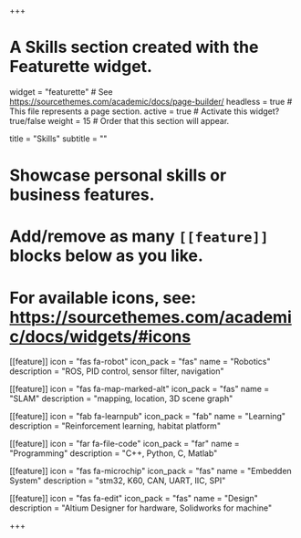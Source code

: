 +++
# A Skills section created with the Featurette widget.
widget = "featurette"  # See https://sourcethemes.com/academic/docs/page-builder/
headless = true  # This file represents a page section.
active = true  # Activate this widget? true/false
weight = 15  # Order that this section will appear.

title = "Skills"
subtitle = ""

# Showcase personal skills or business features.
# 
# Add/remove as many `[[feature]]` blocks below as you like.
# 
# For available icons, see: https://sourcethemes.com/academic/docs/widgets/#icons

[[feature]]
  icon = "fas fa-robot"
  icon_pack = "fas"
  name = "Robotics"
  description = "ROS, PID control, sensor filter, navigation" 

[[feature]]
  icon = "fas fa-map-marked-alt"
  icon_pack = "fas"
  name = "SLAM"
  description = "mapping, location, 3D scene graph"  

[[feature]]
  icon = "fab fa-learnpub"
  icon_pack = "fab"
  name = "Learning"
  description = "Reinforcement learning, habitat platform"

[[feature]]
  icon = "far fa-file-code"
  icon_pack = "far"
  name = "Programming"
  description = "C++, Python, C, Matlab"
  
[[feature]]
  icon = "fas fa-microchip"
  icon_pack = "fas"
  name = "Embedden System"
  description = "stm32, K60, CAN, UART, IIC, SPI"

[[feature]]
  icon = "fas fa-edit"
  icon_pack = "fas"
  name = "Design"
  description = "Altium Designer for hardware, Solidworks for machine"

+++
